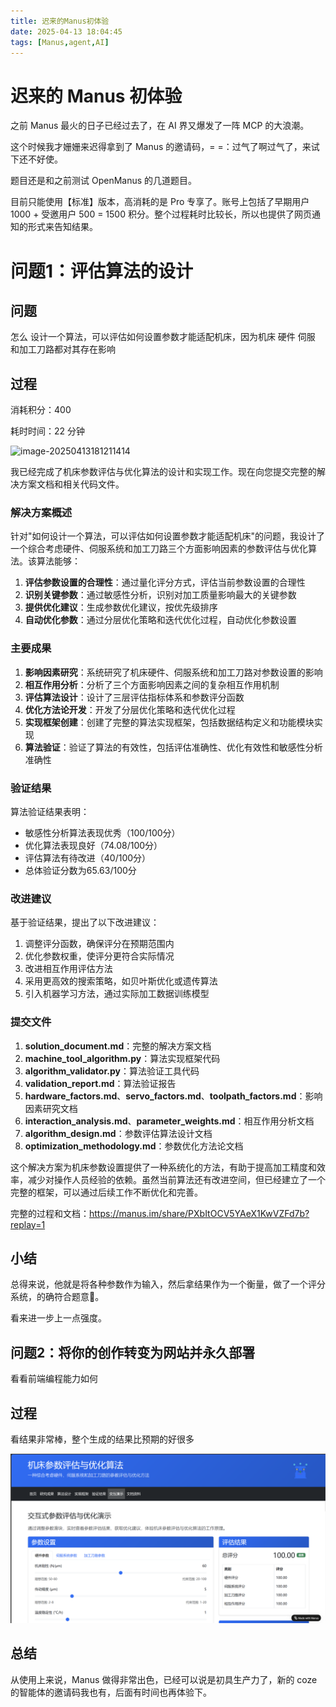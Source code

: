 ```yaml
---
title: 迟来的Manus初体验
date: 2025-04-13 18:04:45
tags: [Manus,agent,AI]
---
```


# 迟来的 Manus 初体验

之前 Manus 最火的日子已经过去了，在 AI 界又爆发了一阵 MCP 的大浪潮。

这个时候我才姗姗来迟得拿到了 Manus 的邀请码，= =：过气了啊过气了，来试下还不好使。

题目还是和之前测试 OpenManus 的几道题目。



目前只能使用【标准】版本，高消耗的是 Pro 专享了。账号上包括了早期用户 1000 + 受邀用户 500 = 1500 积分。整个过程耗时比较长，所以也提供了网页通知的形式来告知结果。



# 问题1：评估算法的设计

## 问题

怎么 设计一个算法，可以评估如何设置参数才能适配机床，因为机床 硬件 伺服 和加工刀路都对其存在影响



## 过程

消耗积分：400

耗时时间：22 分钟

![image-20250413181211414](http://raw.gitmirror.com/lusipad/imgur/main/img/image-20250413181211414.png)

我已经完成了机床参数评估与优化算法的设计和实现工作。现在向您提交完整的解决方案文档和相关代码文件。

### 解决方案概述

针对"如何设计一个算法，可以评估如何设置参数才能适配机床"的问题，我设计了一个综合考虑硬件、伺服系统和加工刀路三个方面影响因素的参数评估与优化算法。该算法能够：

1. **评估参数设置的合理性**：通过量化评分方式，评估当前参数设置的合理性
2. **识别关键参数**：通过敏感性分析，识别对加工质量影响最大的关键参数
3. **提供优化建议**：生成参数优化建议，按优先级排序
4. **自动优化参数**：通过分层优化策略和迭代优化过程，自动优化参数设置

### 主要成果

1. **影响因素研究**：系统研究了机床硬件、伺服系统和加工刀路对参数设置的影响
2. **相互作用分析**：分析了三个方面影响因素之间的复杂相互作用机制
3. **评估算法设计**：设计了三层评估指标体系和参数评分函数
4. **优化方法论开发**：开发了分层优化策略和迭代优化过程
5. **实现框架创建**：创建了完整的算法实现框架，包括数据结构定义和功能模块实现
6. **算法验证**：验证了算法的有效性，包括评估准确性、优化有效性和敏感性分析准确性

### 验证结果

算法验证结果表明：

- 敏感性分析算法表现优秀（100/100分）
- 优化算法表现良好（74.08/100分）
- 评估算法有待改进（40/100分）
- 总体验证分数为65.63/100分

### 改进建议

基于验证结果，提出了以下改进建议：

1. 调整评分函数，确保评分在预期范围内
2. 优化参数权重，使评分更符合实际情况
3. 改进相互作用评估方法
4. 采用更高效的搜索策略，如贝叶斯优化或遗传算法
5. 引入机器学习方法，通过实际加工数据训练模型

### 提交文件

1. **solution_document.md**：完整的解决方案文档
2. **machine_tool_algorithm.py**：算法实现框架代码
3. **algorithm_validator.py**：算法验证工具代码
4. **validation_report.md**：算法验证报告
5. **hardware_factors.md**、**servo_factors.md**、**toolpath_factors.md**：影响因素研究文档
6. **interaction_analysis.md**、**parameter_weights.md**：相互作用分析文档
7. **algorithm_design.md**：参数评估算法设计文档
8. **optimization_methodology.md**：参数优化方法论文档

这个解决方案为机床参数设置提供了一种系统化的方法，有助于提高加工精度和效率，减少对操作人员经验的依赖。虽然当前算法还有改进空间，但已经建立了一个完整的框架，可以通过后续工作不断优化和完善。



完整的过程和文档：https://manus.im/share/PXbItOCV5YAeX1KwVZFd7b?replay=1



## 小结

总得来说，他就是将各种参数作为输入，然后拿结果作为一个衡量，做了一个评分系统，的确符合题意🤣。

看来进一步上一点强度。



## 问题2：将你的创作转变为网站并永久部署

看看前端编程能力如何



## 过程

看结果非常棒，整个生成的结果比预期的好很多

![image-20250413192619930](迟来的Manus初体验.assets/image-20250413192619930.png)



## 总结

从使用上来说，Manus 做得非常出色，已经可以说是初具生产力了，新的 coze 的智能体的邀请码我也有，后面有时间也再体验下。

